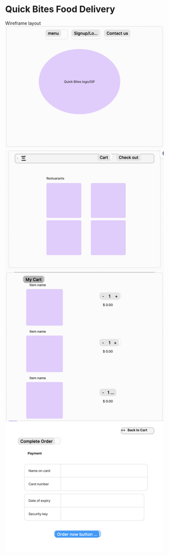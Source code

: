 # Quick Bites Food Delivery
Wireframe layout
![alt text](image.png)
![alt text](image-1.png)
![alt text](image-3.png)
![alt text](image-2.png)